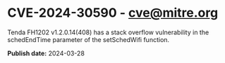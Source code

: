 # CVE-2024-30590 - cve@mitre.org

Tenda FH1202 v1.2.0.14(408) has a stack overflow vulnerability in the schedEndTime parameter of the setSchedWifi function.

**Publish date:** 2024-03-28
